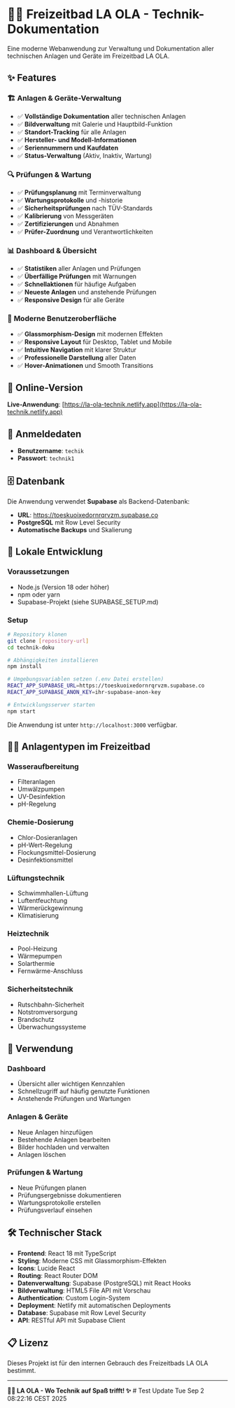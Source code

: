 # 🏊‍♂️ Freizeitbad LA OLA - Technik-Dokumentation

Eine moderne Webanwendung zur Verwaltung und Dokumentation aller technischen Anlagen und Geräte im Freizeitbad LA OLA.

## ✨ Features

### 🏗️ **Anlagen & Geräte-Verwaltung**
- ✅ **Vollständige Dokumentation** aller technischen Anlagen
- ✅ **Bildverwaltung** mit Galerie und Hauptbild-Funktion
- ✅ **Standort-Tracking** für alle Anlagen
- ✅ **Hersteller- und Modell-Informationen**
- ✅ **Seriennummern und Kaufdaten**
- ✅ **Status-Verwaltung** (Aktiv, Inaktiv, Wartung)

### 🔍 **Prüfungen & Wartung**
- ✅ **Prüfungsplanung** mit Terminverwaltung
- ✅ **Wartungsprotokolle** und -historie
- ✅ **Sicherheitsprüfungen** nach TÜV-Standards
- ✅ **Kalibrierung** von Messgeräten
- ✅ **Zertifizierungen** und Abnahmen
- ✅ **Prüfer-Zuordnung** und Verantwortlichkeiten

### 📊 **Dashboard & Übersicht**
- ✅ **Statistiken** aller Anlagen und Prüfungen
- ✅ **Überfällige Prüfungen** mit Warnungen
- ✅ **Schnellaktionen** für häufige Aufgaben
- ✅ **Neueste Anlagen** und anstehende Prüfungen
- ✅ **Responsive Design** für alle Geräte

### 🎨 **Moderne Benutzeroberfläche**
- ✅ **Glassmorphism-Design** mit modernen Effekten
- ✅ **Responsive Layout** für Desktop, Tablet und Mobile
- ✅ **Intuitive Navigation** mit klarer Struktur
- ✅ **Professionelle Darstellung** aller Daten
- ✅ **Hover-Animationen** und Smooth Transitions

## 🚀 Online-Version

**Live-Anwendung**: [https://la-ola-technik.netlify.app](https://la-ola-technik.netlify.app)

## 🔑 Anmeldedaten

- **Benutzername**: `techik`
- **Passwort**: `technik1`

## 🗄️ Datenbank

Die Anwendung verwendet **Supabase** als Backend-Datenbank:
- **URL**: https://toeskuoixedornrqrvzm.supabase.co
- **PostgreSQL** mit Row Level Security
- **Automatische Backups** und Skalierung

## 🚀 Lokale Entwicklung

### Voraussetzungen
- Node.js (Version 18 oder höher)
- npm oder yarn
- Supabase-Projekt (siehe SUPABASE_SETUP.md)

### Setup
```bash
# Repository klonen
git clone [repository-url]
cd technik-doku

# Abhängigkeiten installieren
npm install

# Umgebungsvariablen setzen (.env Datei erstellen)
REACT_APP_SUPABASE_URL=https://toeskuoixedornrqrvzm.supabase.co
REACT_APP_SUPABASE_ANON_KEY=ihr-supabase-anon-key

# Entwicklungsserver starten
npm start
```

Die Anwendung ist unter `http://localhost:3000` verfügbar.

## 🏊‍♂️ **Anlagentypen im Freizeitbad**

### **Wasseraufbereitung**
- Filteranlagen
- Umwälzpumpen
- UV-Desinfektion
- pH-Regelung

### **Chemie-Dosierung**
- Chlor-Dosieranlagen
- pH-Wert-Regelung
- Flockungsmittel-Dosierung
- Desinfektionsmittel

### **Lüftungstechnik**
- Schwimmhallen-Lüftung
- Luftentfeuchtung
- Wärmerückgewinnung
- Klimatisierung

### **Heiztechnik**
- Pool-Heizung
- Wärmepumpen
- Solarthermie
- Fernwärme-Anschluss

### **Sicherheitstechnik**
- Rutschbahn-Sicherheit
- Notstromversorgung
- Brandschutz
- Überwachungssysteme

## 📱 Verwendung

### **Dashboard**
- Übersicht aller wichtigen Kennzahlen
- Schnellzugriff auf häufig genutzte Funktionen
- Anstehende Prüfungen und Wartungen

### **Anlagen & Geräte**
- Neue Anlagen hinzufügen
- Bestehende Anlagen bearbeiten
- Bilder hochladen und verwalten
- Anlagen löschen

### **Prüfungen & Wartung**
- Neue Prüfungen planen
- Prüfungsergebnisse dokumentieren
- Wartungsprotokolle erstellen
- Prüfungsverlauf einsehen

## 🛠️ Technischer Stack

- **Frontend**: React 18 mit TypeScript
- **Styling**: Moderne CSS mit Glassmorphism-Effekten
- **Icons**: Lucide React
- **Routing**: React Router DOM
- **Datenverwaltung**: Supabase (PostgreSQL) mit React Hooks
- **Bildverwaltung**: HTML5 File API mit Vorschau
- **Authentication**: Custom Login-System
- **Deployment**: Netlify mit automatischen Deployments
- **Database**: Supabase mit Row Level Security
- **API**: RESTful API mit Supabase Client

## 📋 Lizenz

Dieses Projekt ist für den internen Gebrauch des Freizeitbads LA OLA bestimmt.

---

**🏊‍♂️ LA OLA - Wo Technik auf Spaß trifft! ✨** # Test Update Tue Sep  2 08:22:16 CEST 2025
